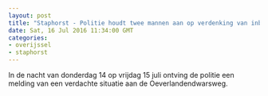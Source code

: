 ```yaml
---
layout: post
title: "Staphorst - Politie houdt twee mannen aan op verdenking van inbraak/diefstal"
date: Sat, 16 Jul 2016 11:34:00 GMT
categories: 
- overijssel 
- staphorst 
---
```


In de nacht van donderdag 14 op vrijdag 15 juli ontving de politie een melding van een verdachte situatie aan de Oeverlandendwarsweg.
